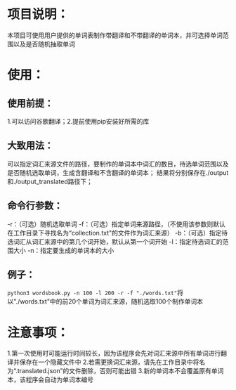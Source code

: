 # 项目说明：
本项目可使用用户提供的单词表制作带翻译和不带翻译的单词本，并可选择单词范围以及是否随机抽取单词

# 使用：
## 使用前提：
1.可以访问谷歌翻译；2.提前使用pip安装好所需的库

## 大致用法：
可以指定词汇来源文件的路径，要制作的单词本中词汇的数目，待选单词范围以及是否随机选取单词，生成含翻译和不含翻译的单词本；
结果将分别保存在./output和./output_translated路径下；

## 命令行参数：
-r：（可选）随机选取单词
-f：（可选）指定单词来源路径，（不使用该参数则默认在工作目录下寻找名为“collection.txt"的文件作为词汇来源）
-b：（可选）指定待选词汇从词汇来源中的第几个词开始，默认从第一个词开始
-l：指定待选词汇的范围大小
-n：指定要生成的单词本的大小

## 例子：
```python3 wordsbook.py -n 100 -l 200 -r -f "./words.txt"```将以"./words.txt"中的前20个单词为词汇来源，随机选取100个制作单词本

# 注意事项：
1.第一次使用时可能运行时间较长，因为该程序会先对词汇来源中所有单词进行翻译并保存在一个隐藏文件中
2.若需更换词汇来源，请先在工作目录中将名为“.translated.json”的文件删除，否则可能出错
3.新的单词本不会覆盖原有单词本，该程序会自动为单词本编号
